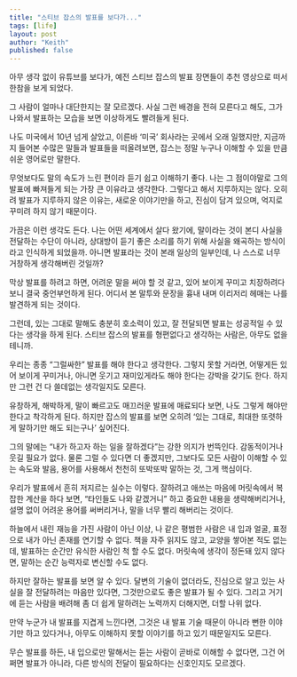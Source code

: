 ```yaml
---
title: "스티브 잡스의 발표를 보다가..."
tags: [life]
layout: post
author: "Keith"
published: false
---
```


아무 생각 없이 유튜브를 보다가, 예전 스티브 잡스의 발표 장면들이 추천 영상으로 떠서 한참을 보게 되었다.

그 사람이 얼마나 대단한지는 잘 모르겠다. 사실 그런 배경을 전혀 모른다고 해도, 그가 나와서 발표하는 모습을 보면 이상하게도 빨려들게 된다.

나도 미국에서 10년 넘게 살았고, 이른바 ‘미국’ 회사라는 곳에서 오래 일했지만, 지금까지 들어본 수많은 말들과 발표들을 떠올려보면, 잡스는 정말 누구나 이해할 수 있을 만큼 쉬운 영어로만 말한다.

무엇보다도 말의 속도가 느린 편이라 듣기 쉽고 이해하기 좋다. 나는 그 점이야말로 그의 발표에 빠져들게 되는 가장 큰 이유라고 생각한다.
그렇다고 해서 지루하지는 않다. 오히려 발표가 지루하지 않은 이유는, 새로운 이야기만을 하고, 진심이 담겨 있으며, 억지로 꾸미려 하지 않기 때문이다.

가끔은 이런 생각도 든다.
나는 어떤 세계에서 살다 왔기에, 말이라는 것이 본디 사실을 전달하는 수단이 아니라, 상대방이 듣기 좋은 소리를 하기 위해 사실을 왜곡하는 방식이라고 인식하게 되었을까.
아니면 발표라는 것이 본래 일상의 일부인데, 나 스스로 너무 거창하게 생각해버린 것일까?

막상 발표를 하려고 하면, 어려운 말을 써야 할 것 같고, 있어 보이게 꾸미고 치장하려다 보니 결국 중언부언하게 된다.
어디서 본 말투와 문장을 흉내 내며 이리저리 헤매는 나를 발견하게 되는 것이다.

그런데, 있는 그대로 말해도 충분히 호소력이 있고, 잘 전달되면 발표는 성공적일 수 있다는 생각을 하게 된다.
스티브 잡스의 발표를 형편없다고 생각하는 사람은, 아무도 없을 테니까.

우리는 종종 “그럴싸한” 발표를 해야 한다고 생각한다.
그렇지 못할 거라면, 어떻게든 있어 보이게 꾸미거나, 아니면 웃기고 재미있게라도 해야 한다는 강박을 갖기도 한다.
하지만 그런 건 다 쓸데없는 생각일지도 모른다.

유창하게, 해박하게, 말이 빠르고도 매끄러운 발표에 매료되다 보면, 나도 그렇게 해야만 한다고 착각하게 된다.
하지만 잡스의 발표를 보면 오히려 ‘있는 그대로, 최대한 또렷하게 말하기만 해도 되는구나’ 싶어진다.

그의 말에는 “내가 하고자 하는 일을 잘하겠다”는 강한 의지가 번뜩인다.
감동적이거나 웃길 필요가 없다. 물론 그럴 수 있다면 더 좋겠지만,
그보다도 모든 사람이 이해할 수 있는 속도와 발음, 용어를 사용해서 천천히 또박또박 말하는 것, 그게 핵심이다.

우리가 발표에서 흔히 저지르는 실수는 이렇다.
잘하려고 애쓰는 마음에 머릿속에서 복잡한 계산을 하다 보면, “타인들도 나와 같겠거니” 하고 중요한 내용을 생략해버리거나,
설명 없이 어려운 용어를 써버리거나,
말을 너무 빨리 해버리는 것이다.

하늘에서 내린 재능을 가진 사람이 아닌 이상, 나 같은 평범한 사람은 내 입과 얼굴, 표정으로 내가 아닌 존재를 연기할 수 없다.
책을 자주 읽지도 않고, 교양을 쌓아본 적도 없는데, 발표하는 순간만 유식한 사람인 척 할 수도 없다.
머릿속에 생각이 정돈돼 있지 않다면, 말하는 순간 능력자로 변신할 수도 없다.

하지만 잘하는 발표를 보면 알 수 있다.
달변의 기술이 없더라도, 진심으로 알고 있는 사실을 잘 전달하려는 마음만 있다면, 그것만으로도 좋은 발표가 될 수 있다.
그리고 거기에 듣는 사람을 배려해 좀 더 쉽게 말하려는 노력까지 더해지면, 더할 나위 없다.

만약 누군가 내 발표를 지겹게 느낀다면, 그것은 내 발표 기술 때문이 아니라
뻔한 이야기만 하고 있다거나, 아무도 이해하지 못할 이야기를 하고 있기 때문일지도 모른다.

무슨 발표를 하든, 내 입으로만 말해서는 듣는 사람이 곧바로 이해할 수 없다면,
그건 어쩌면 발표가 아니라, 다른 방식의 전달이 필요하다는 신호인지도 모르겠다.
